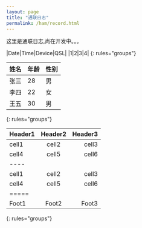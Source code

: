 ```yaml
---
layout: page
title: "通联日志"
permalink: /ham/record.html
---
```


这里是通联日志,尚在开发中。。。

|Date|Time|Device|QSL|
|1|2|3|4|
{: rules="groups"}

| 姓名     | 年龄 | 性别 |
|----------|------|------|
| 张三     | 28   | 男   |
| 李四     | 22   | 女   |
| 王五     | 30   | 男   |
{: rules="groups"}


| Header1 | Header2 | Header3 |
|:--------|:-------:|--------:|
| cell1   | cell2   | cell3   |
| cell4   | cell5   | cell6   |
|----
| cell1   | cell2   | cell3   |
| cell4   | cell5   | cell6   |
|=====
| Foot1   | Foot2   | Foot3
{: rules="groups"}